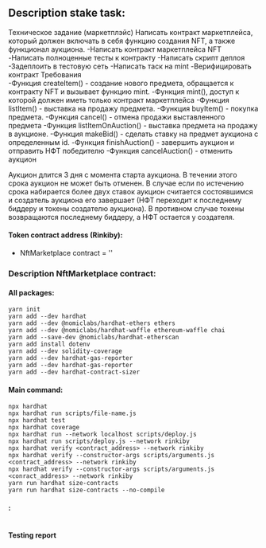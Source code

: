 ## Description stake task: 

Техническое задание (маркетплэйс)
Написать контракт маркетплейса, который должен включать в себя функцию создания NFT, а также функционал аукциона.
-Написать контракт маркетплейса NFT
-Написать полноценные тесты к контракту
-Написать скрипт деплоя
-Задеплоить в тестовую сеть
-Написать таск на mint
-Верифицировать контракт
Требования  
-Функция createItem() - создание нового предмета, обращается к контракту NFT и вызывает функцию mint.
-Функция mint(), доступ к которой должен иметь только контракт маркетплейса
-Функция listItem() - выставка на продажу предмета.
-Функция buyItem() - покупка предмета.
-Функция cancel() - отмена продажи выставленного предмета
-Функция listItemOnAuction() - выставка предмета на продажу в аукционе.
-Функция makeBid() - сделать ставку на предмет аукциона с определенным id.
-Функция finishAuction() - завершить аукцион и отправить НФТ победителю
-Функция cancelAuction() - отменить аукцион

Аукцион длится 3 дня с момента старта аукциона. В течении этого срока аукцион не может быть отменен. В случае если по истечению срока набирается более двух ставок аукцион считается состоявшимся и создатель аукциона его завершает (НФТ переходит к последнему биддеру и токены создателю аукциона). В противном случае токены возвращаются последнему биддеру, а НФТ остается у создателя.

#### Token contract address (Rinkiby): 

- NftMarketplace contract = ''

### Description NftMarketplace contract:



#### All packages:
```
yarn init 
yarn add --dev hardhat 
yarn add --dev @nomiclabs/hardhat-ethers ethers 
yarn add --dev @nomiclabs/hardhat-waffle ethereum-waffle chai
yarn add --save-dev @nomiclabs/hardhat-etherscan
yarn add install dotenv 
yarn add --dev solidity-coverage 
yarn add --dev hardhat-gas-reporter 
yarn add --dev hardhat-gas-reporter
yarn add --dev hardhat-contract-sizer
```
#### Main command:
```
npx hardhat 
npx hardhat run scripts/file-name.js
npx hardhat test 
npx hardhat coverage
npx hardhat run --network localhost scripts/deploy.js
npx hardhat run scripts/deploy.js --network rinkiby
npx hardhat verify <contract_address> --network rinkiby
npx hardhat verify --constructor-args scripts/arguments.js <contract_address> --network rinkiby
npx hardhat verify --constructor-args scripts/arguments.js <conract_address> --network rinkiby
yarn run hardhat size-contracts 
yarn run hardhat size-contracts --no-compile
```
#### : 

```

```

#### Testing report   
